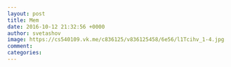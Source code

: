 ```yaml
--- 
layout: post 
title: Mem 
date: 2016-10-12 21:32:56 +0000 
author: svetashov 
image: https://cs540109.vk.me/c836125/v836125458/6e56/l1Tcihv_1-4.jpg
comment: 
categories: 
---
```

